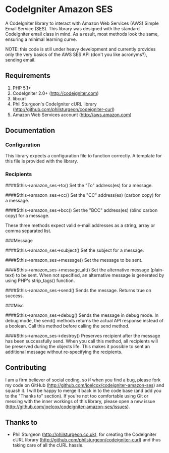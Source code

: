 CodeIgniter Amazon SES
======================
A CodeIgniter library to interact with Amazon Web Services (AWS) Simple Email Service (SES). This library was designed with the standard CodeIgniter email class in mind. As a result, most methods look the same, ensuring a minimal learning curve.

NOTE: this code is still under heavy development and currently provides only the very basics of the AWS SES API (don't you like acronyms?), sending email.

Requirements
------------
1. PHP 5.1+
2. CodeIgniter 2.0+ (http://codeigniter.com)
3. libcurl
4. Phil Sturgeon's CodeIgniter cURL library (http://github.com/philsturgeon/codeigniter-curl)
5. Amazon Web Services account (http://aws.amazon.com)

Documentation
-------------

### Configuration
This library expects a configuration file to function correctly. A template for this file is provided with the library. 

### Recipients

####$this->amazon_ses->to()
Set the "To" address(es) for a message.

####$this->amazon_ses->cc()
Set the "CC" address(es) (carbon copy) for a message.

####$this->amazon_ses->bcc()
Set the "BCC" address(es) (blind carbon copy) for a message.

These three methods expect valid e-mail addresses as a string, array or comma separated list.

###Message

####$this->amazon_ses->subject()
Set the subject for a message.

####$this->amazon_ses->message()
Set the message to be sent.

####$this->amazon_ses->message_alt()
Set the alternative message (plain-text) to be sent. When not specified, an alternative message is generated by using PHP's strip_tags() function.

####$this->amazon_ses->send()
Sends the message. Returns true on success.

###Misc

####$this->amazon_ses->debug()
Sends the message in debug mode. In debug mode, the send() methods returns the actual API response instead of a boolean. Call this method before calling the send method.

####$this->amazon_ses->destroy()
Preserves recipient after the message has been successfully send. When you call this method, all recipients will be preserved during the objects life. This makes it possible to sent an additional message without re-specifying the recipients.

Contributing
------------
I am a firm believer of social coding, so <strike>if</strike> when you find a bug, please fork my code on GitHub (http://github.com/joelcox/codeigniter-amazon-ses) and squash it. I will be happy to merge it back in to the code base (and add you to the "Thanks to" section). If you're not too comfortable using Git or messing with the inner workings of this library, please open a new issue (http://github.com/joelcox/codeigniter-amazon-ses/issues). 

Thanks to
---------
* Phil Sturgeon (http://philsturgeon.co.uk), for creating the CodeIgniter cURL library (http://github.com/philsturgeon/codeigniter-curl) and thus taking care of all the cURL hassle.
